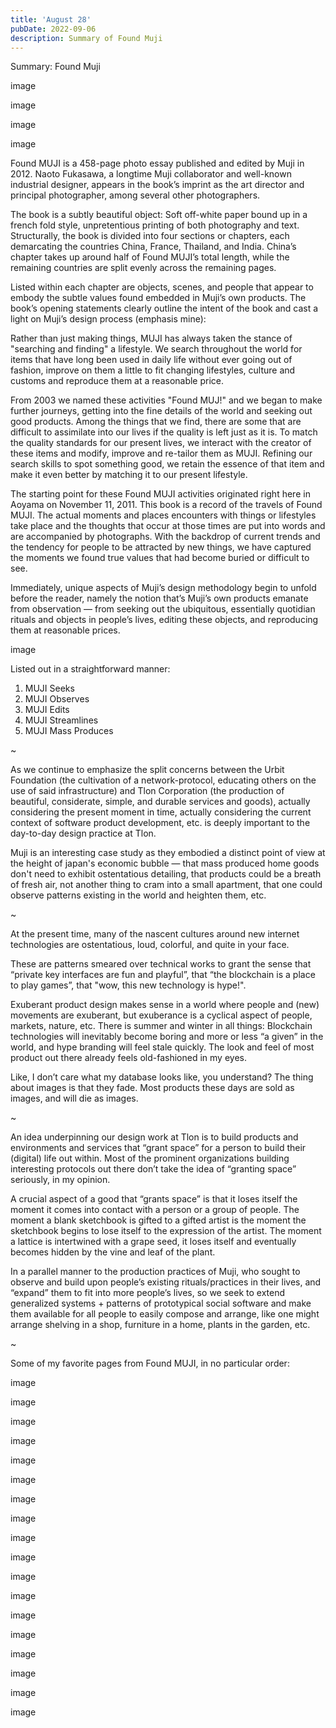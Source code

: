 ```yaml
---
title: 'August 28'
pubDate: 2022-09-06
description: Summary of Found Muji
---
```


Summary: Found Muji

image

image

image

image

Found MUJI is a 458-page photo essay published and edited by Muji in 2012. Naoto Fukasawa, a longtime Muji collaborator and well-known industrial designer, appears in the book’s imprint as the art director and principal photographer, among several other photographers.

The book is a subtly beautiful object: Soft off-white paper bound up in a french fold style, unpretentious printing of both photography and text. Structurally, the book is divided into four sections or chapters, each demarcating the countries China, France, Thailand, and India. China’s chapter takes up around half of Found MUJI’s total length, while the remaining countries are split evenly across the remaining pages.

Listed within each chapter are objects, scenes, and people that appear to embody the subtle values found embedded in Muji’s own products. The book’s opening statements clearly outline the intent of the book and cast a light on Muji’s design process (emphasis mine):

Rather than just making things, MUJI has always taken the stance of "searching and finding" a lifestyle. We search throughout the world for items that have long been used in daily life without ever going out of fashion, improve on them a little to fit changing lifestyles, culture and customs and reproduce them at a reasonable price.

From 2003 we named these activities "Found MUJ!" and we began to make further journeys, getting into the fine details of the world and seeking out good products. Among the things that we find, there are some that are difficult to assimilate into our lives if the quality is left just as it is. To match the quality standards for our present lives, we interact with the creator of these items and modify, improve and re-tailor them as MUJI. Refining our search skills to spot something good, we retain the essence of that item and make it even better by matching it to our present lifestyle.

The starting point for these Found MUJI activities originated right here in Aoyama on November 11, 2011. This book is a record of the travels of Found MUJI. The actual moments and places encounters with things or lifestyles take place and the thoughts that occur at those times are put into words and are accompanied by photographs. With the backdrop of current trends and the tendency for people to be attracted by new things, we have captured the moments we found true values that had become buried or difficult to see.

Immediately, unique aspects of Muji’s design methodology begin to unfold before the reader, namely the notion that’s Muji’s own products emanate from observation — from seeking out the ubiquitous, essentially quotidian rituals and objects in people’s lives, editing these objects, and reproducing them at reasonable prices.

image

Listed out in a straightforward manner:

1. MUJI Seeks
2. MUJI Observes
3. MUJI Edits
4. MUJI Streamlines
5. MUJI Mass Produces

~

As we continue to emphasize the split concerns between the Urbit Foundation (the cultivation of a network-protocol, educating others on the use of said infrastructure) and Tlon Corporation (the production of beautiful, considerate, simple, and durable services and goods), actually considering the present moment in time, actually considering the current context of software product development, etc. is deeply important to the day-to-day design practice at Tlon.

Muji is an interesting case study as they embodied a distinct point of view at the height of japan's economic bubble — that mass produced home goods don't need to exhibit ostentatious detailing, that products could be a breath of fresh air, not another thing to cram into a small apartment, that one could observe patterns existing in the world and heighten them, etc.

~

At the present time, many of the nascent cultures around new internet technologies are ostentatious, loud, colorful, and quite in your face.

These are patterns smeared over technical works to grant the sense that “private key interfaces are fun and playful”, that “the blockchain is a place to play games”, that "wow, this new technology is hype!".

Exuberant product design makes sense in a world where people and (new) movements are exuberant, but exuberance is a cyclical aspect of people, markets, nature, etc. There is summer and winter in all things: Blockchain technologies will inevitably become boring and more or less “a given” in the world, and hype branding will feel stale quickly. The look and feel of most product out there already feels old-fashioned in my eyes.

Like, I don’t care what my database looks like, you understand? The thing about images is that they fade. Most products these days are sold as images, and will die as images.

~

An idea underpinning our design work at Tlon is to build products and environments and services that “grant space” for a person to build their (digital) life out within. Most of the prominent organizations building interesting protocols out there don’t take the idea of “granting space” seriously, in my opinion.

A crucial aspect of a good that “grants space” is that it loses itself the moment it comes into contact with a person or a group of people. The moment a blank sketchbook is gifted to a gifted artist is the moment the sketchbook begins to lose itself to the expression of the artist. The moment a lattice is intertwined with a grape seed, it loses itself and eventually becomes hidden by the vine and leaf of the plant.

In a parallel manner to the production practices of Muji, who sought to observe and build upon people’s existing rituals/practices in their lives, and “expand” them to fit into more people’s lives, so we seek to extend generalized systems + patterns of prototypical social software and make them available for all people to easily compose and arrange, like one might arrange shelving in a shop, furniture in a home, plants in the garden, etc.

~

Some of my favorite pages from Found MUJI, in no particular order:

image

image

image

image

image

image

image

image

image

image

image

image

image

image

image

image

image

image